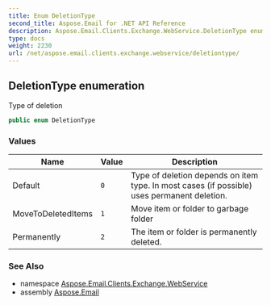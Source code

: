 ```yaml
---
title: Enum DeletionType
second_title: Aspose.Email for .NET API Reference
description: Aspose.Email.Clients.Exchange.WebService.DeletionType enum. Type of deletion
type: docs
weight: 2230
url: /net/aspose.email.clients.exchange.webservice/deletiontype/
---
```

## DeletionType enumeration

Type of deletion

```csharp
public enum DeletionType
```

### Values

| Name | Value | Description |
| --- | --- | --- |
| Default | `0` | Type of deletion depends on item type. In most cases (if possible) uses permanent deletion. |
| MoveToDeletedItems | `1` | Move item or folder to garbage folder |
| Permanently | `2` | The item or folder is permanently deleted. |

### See Also

* namespace [Aspose.Email.Clients.Exchange.WebService](../../aspose.email.clients.exchange.webservice/)
* assembly [Aspose.Email](../../)


